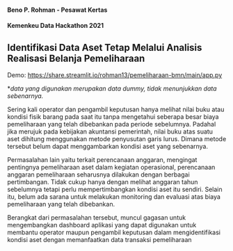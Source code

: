 #### Beno P. Rohman - Pesawat Kertas
#### Kemenkeu Data Hackathon 2021 

## Identifikasi Data Aset Tetap Melalui Analisis Realisasi Belanja Pemeliharaan

Demo: https://share.streamlit.io/rohman13/pemeliharaan-bmn/main/app.py

**data yang digunakan merupakan data dummy, tidak menunjukkan data sebenarnya.*

Sering kali operator dan pengambil keputusan hanya melihat nilai buku atau kondisi fisik barang pada saat itu tanpa mengetahui seberapa besar biaya pemeliharaan yang telah dibebankan pada periode sebelumnya. Padahal jika merujuk pada kebijakan akuntansi pemerintah, nilai buku atas suatu aset dihitung menggunakan metode penyusutan garis lurus. Dimana metode tersebut belum dapat menggambarkan kondisi aset yang sebenarnya. 

Permasalahan lain yaitu terkait perencanaan anggaran, mengingat pentingnya pemeliharaan aset dalam kegiatan operasional, perencanaan anggaran pemeliharaan seharusnya dilakukan dengan berbagai pertimbangan. Tidak cukup hanya dengan melihat anggaran tahun sebelumnya tetapi perlu mempertimbangkan kondisi aset itu sendiri. Selain itu, belum ada sarana untuk melakukan monitoring dan evaluasi atas biaya pemeliharaan yang telah dibebankan. 

Berangkat dari permasalahan tersebut, muncul gagasan untuk mengembangkan dashboard aplikasi yang dapat digunakan untuk membantu operator maupun pengambil keputusan dalam mengidentifikasi kondisi aset dengan memanfaatkan data transaksi pemeliharaan
